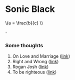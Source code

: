 # Sonic Black
<script type="text/javascript" async
  src="https://cdnjs.cloudflare.com/ajax/libs/mathjax/2.7.5/latest.js?config=TeX-MML-AM_CHTML" async>
</script>

<p> \(a = \frac{b}{c} \) </p>

<div id="quote_of_the_day">
	<i id="quote"> </i> - <b id="author"> </b> 
</div>
<script type="text/javascript">
	
 var quotes = 
 [
 	{
		quote: "We rise by lifting others.", 
		author: "Robert Ingersoll",
	}, 
	{
		quote: "The probability that we may fail in the struggle ought not to deter us from the support of a cause we believe to be just.",
		author: "Abraham Lincoln",
	},
	{
		quote: "I have always found that mercy bears richer fruits than strict justice.",
		author: "Abraham Lincoln",
	},
];
 var quote = document.getElementById("quote");
 var author = document.getElementById("author");
 randomIndex = Math.ceil((Math.random() * quotes.length-1));
 quote.innerHTML = quotes[randomIndex].quote
 author.innerHTML = quotes[randomIndex].author
</script>

### Some thoughts

1. On Love and Marriage ([link](./love.md))
2. Right and Wrong ([link](./right.md))
3. Rogan Josh ([link](./rogan.md))
4. To be righteous ([link](./righteous.md))
